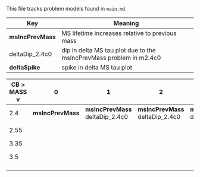 This file tracks problem models found in `main.md`.


Key | Meaning
--- | ---
__msIncPrevMass__ |  MS lifetime increases relative to previous mass
deltaDip_2.4c0 | dip in delta MS tau plot due to the msIncPrevMass problem in m2.4c0
__deltaSpike__ | spike in delta MS tau plot


CB > MASS v | 0 | 1 | 2 | 3 | 4 | 5 | 6 |
--- | --- | --- | --- | --- | --- | --- | --- |
2.4 | __msIncPrevMass__ | __msIncPrevMass__ deltaDip_2.4c0 | __msIncPrevMass__ deltaDip_2.4c0 | __msIncPrevMass__ deltaDip_2.4c0 | deltaDip_2.4c0 | deltaDip_2.4c0 | deltaDip_2.4c0 |
2.55 |  |  |  |  |  __msIncPrevMass__ __deltaSpike__  |  |  |
3.35 |  |  |  |  | __deltaSpike__ |  |  |
3.5 |  |  |  |  |  |  __msIncPrevMass__ __deltaSpike__ |  |
 |  |  |  |  |  |  |  |
 |  |  |  |  |  |  |  |
